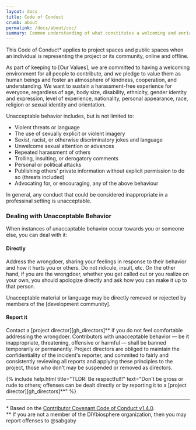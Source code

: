 ```yaml
---
layout: docs
title: Code of Conduct
crumb: about
permalink: /docs/about/coc/
summary: Common understanding of what constitutes a welcoming and enriching working environment
---
```


This Code of Conduct\* applies to project spaces and public spaces when an individual is representing the project or its community, online and offline.

As part of keeping to [Our Values], we are committed to having a welcoming environment for all people to contribute, and we pledge to value them as human beings and foster an atmosphere of kindness, cooperation, and understanding. We want to sustain a harassment-free experience for everyone, regardless of age, body size, disability, ethnicity, gender identity and expression, level of experience, nationality, personal appearance, race, religion or sexual identity and orientation.

Unacceptable behavior includes, but is not limited to:

- Violent threats or language
- The use of sexually explicit or violent imagery
- Sexist, racist, or otherwise discriminatory jokes and language
- Unwelcome sexual attention or advances
- Repeated harassment of others
- Trolling, insulting, or derogatory comments
- Personal or political attacks
- Publishing others' private information without explicit permission to do so (threats included)
- Advocating for, or encouraging, any of the above behaviour

In general, any conduct that could be considered inappropriate in a professinal setting is unacceptable.

### Dealing with Unacceptable Behavior
When instances of unaccaptable behavior occur towards you or someone else, you can deal with it:

#### **Directly**
Address the wrongdoer, sharing your feelings in response to their behavior and how it hurts you or others. Do not ridicule, insult, etc. On the other hand, if you are the wrongdoer, whether you get called out or you realize on your own, you should apologize directly and ask how you can make it up to that person.

Unacceptable material or language may be directly removed or rejected by members of the [development community].

#### **Report it**
Contact a [project director][gh_directors]\*\* if you do not feel comfortable addressing the wrongdoer. Contributors with unacceptable behavior ­­­— be it inappropriate, threatening, offensive or harmful — shall be banned temporarily or permanently. Project directors are obliged to maintain the confidentiality of the incident's reporter, and commited to fairly and consistently reviewing all reports and applying these principles to the project, those who don't may be suspended or removed as directors.

{% include help.html title="TLDR: Be respectful!!" text="Don't be gross or rude to others; offenses can be dealt directly or by reporting it to a [project director][gh_directors]**" %}

- - -
\* Based on the [Contributor Covenant Code of Conduct v1.4.0][1]. <br>
\*\* If you are not a member of the DIYbiosphere organization, then you may report offenses to @sabgaby

[1]: http://contributor-covenant.org/version/1/4/
